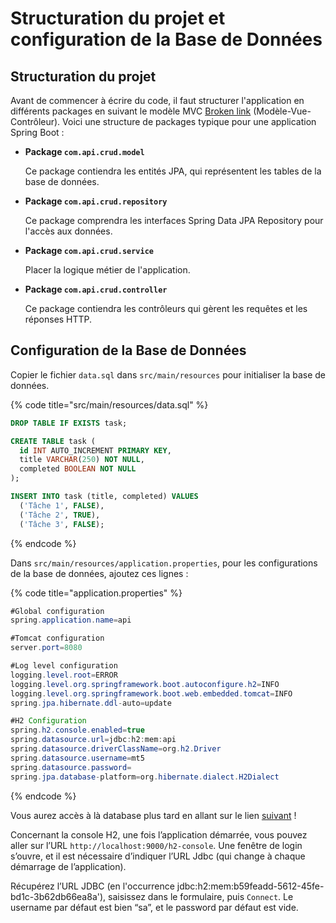 # Structuration du projet et configuration de la Base de Données

## Structuration du projet

Avant de commencer à écrire du code, il faut structurer l'application en différents packages en suivant le modèle MVC [Broken link](broken-reference "mention") (Modèle-Vue-Contrôleur). Voici une structure de packages typique pour une application Spring Boot :

*   **Package `com.api.crud.model`**

    Ce package contiendra les entités JPA, qui représentent les tables de la base de données.
*   **Package `com.api.crud.repository`**

    Ce package comprendra les interfaces Spring Data JPA Repository pour l'accès aux données.
*   **Package `com.api.crud.service`**

    Placer la logique métier de l'application.
*   **Package `com.api.crud.controller`**

    Ce package contiendra les contrôleurs qui gèrent les requêtes et les réponses HTTP.

## Configuration de la Base de Données

Copier le fichier `data.sql` dans `src/main/resources` pour initialiser la base de données.

{% code title="src/main/resources/data.sql" %}
```sql
DROP TABLE IF EXISTS task;

CREATE TABLE task (
  id INT AUTO_INCREMENT PRIMARY KEY,
  title VARCHAR(250) NOT NULL,
  completed BOOLEAN NOT NULL
);

INSERT INTO task (title, completed) VALUES
  ('Tâche 1', FALSE),
  ('Tâche 2', TRUE),
  ('Tâche 3', FALSE);
```
{% endcode %}

Dans `src/main/resources/application.properties`, pour les configurations de la base de données, ajoutez ces lignes :

{% code title="application.properties" %}
```java
#Global configuration
spring.application.name=api

#Tomcat configuration
server.port=8080

#Log level configuration
logging.level.root=ERROR
logging.level.org.springframework.boot.autoconfigure.h2=INFO
logging.level.org.springframework.boot.web.embedded.tomcat=INFO
spring.jpa.hibernate.ddl-auto=update

#H2 Configuration
spring.h2.console.enabled=true
spring.datasource.url=jdbc:h2:mem:api
spring.datasource.driverClassName=org.h2.Driver
spring.datasource.username=mt5
spring.datasource.password=
spring.jpa.database-platform=org.hibernate.dialect.H2Dialect
```
{% endcode %}

Vous aurez accès à là database plus tard en allant sur le lien [suivant](http://localhost:8080/h2-console) !

Concernant la console H2, une fois l’application démarrée, vous pouvez aller sur l’URL `http://localhost:9000/h2-console`. Une fenêtre de login s’ouvre, et il est nécessaire d’indiquer l’URL Jdbc (qui change à chaque démarrage de l’application).

Récupérez l’URL JDBC (en l'occurrence jdbc:h2:mem:b59feadd-5612-45fe-bd1c-3b62db66ea8a'), saisissez dans le formulaire, puis `Connect`. Le username par défaut est bien “sa”, et le password par défaut est vide.
